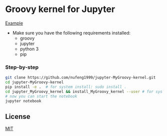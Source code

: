 # Groovy kernel for Jupyter
[Example](https://github.com/nufeng1999/jupyter-MyGroovy-kernel/blob/master/example/jupyter_groovy_readme.ipynb "Example")
* Make sure you have the following requirements installed:
  * groovy
  * jupyter
  * python 3
  * pip

### Step-by-step

```bash
git clone https://github.com/nufeng1999/jupyter-MyGroovy-kernel.git
cd jupyter-MyGroovy-kernel
pip install -e .  # for system install: sudo install .
cd jupyter_MyGroovy_kernel && install_MyGroovy_kernel --user # for sys install: sudo install_dart_kernel
# now you can start the notebook
jupyter notebook
```

## License

[MIT](LICENSE.txt)
